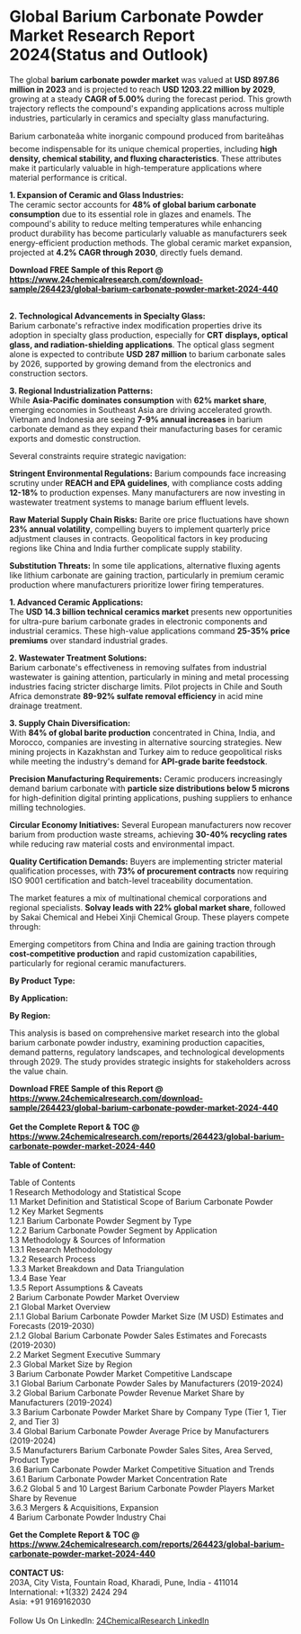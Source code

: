 <h1>Global Barium Carbonate Powder Market Research Report 2024(Status and Outlook)</h1><p>The global <strong>barium carbonate powder market</strong> was valued at <strong>USD 897.86 million in 2023</strong> and is projected to reach <strong>USD 1203.22 million by 2029</strong>, growing at a steady <strong>CAGR of 5.00%</strong> during the forecast period. This growth trajectory reflects the compound's expanding applications across multiple industries, particularly in ceramics and specialty glass manufacturing.</p><p>Barium carbonateâa white inorganic compound produced from bariteâhas become indispensable for its unique chemical properties, including <strong>high density, chemical stability, and fluxing characteristics</strong>. These attributes make it particularly valuable in high-temperature applications where material performance is critical.</p><p><strong>1. Expansion of Ceramic and Glass Industries:</strong><br>
The ceramic sector accounts for <strong>48% of global barium carbonate consumption</strong> due to its essential role in glazes and enamels. The compound's ability to reduce melting temperatures while enhancing product durability has become particularly valuable as manufacturers seek energy-efficient production methods. The global ceramic market expansion, projected at <strong>4.2% CAGR through 2030</strong>, directly fuels demand.</p><div><b>Download FREE Sample of this Report @ 
            <a href="https://www.24chemicalresearch.com/download-sample/264423/global-barium-carbonate-powder-market-2024-440">
            https://www.24chemicalresearch.com/download-sample/264423/global-barium-carbonate-powder-market-2024-440</a></b></div><br><p><strong>2. Technological Advancements in Specialty Glass:</strong><br>
Barium carbonate's refractive index modification properties drive its adoption in specialty glass production, especially for <strong>CRT displays, optical glass, and radiation-shielding applications</strong>. The optical glass segment alone is expected to contribute <strong>USD 287 million</strong> to barium carbonate sales by 2026, supported by growing demand from the electronics and construction sectors.</p><p><strong>3. Regional Industrialization Patterns:</strong><br>
While <strong>Asia-Pacific dominates consumption</strong> with <strong>62% market share</strong>, emerging economies in Southeast Asia are driving accelerated growth. Vietnam and Indonesia are seeing <strong>7-9% annual increases</strong> in barium carbonate demand as they expand their manufacturing bases for ceramic exports and domestic construction.</p><p>Several constraints require strategic navigation:</p><p><strong>Stringent Environmental Regulations:</strong> Barium compounds face increasing scrutiny under <strong>REACH and EPA guidelines</strong>, with compliance costs adding <strong>12-18%</strong> to production expenses. Many manufacturers are now investing in wastewater treatment systems to manage barium effluent levels.</p><p><strong>Raw Material Supply Chain Risks:</strong> Barite ore price fluctuations have shown <strong>23% annual volatility</strong>, compelling buyers to implement quarterly price adjustment clauses in contracts. Geopolitical factors in key producing regions like China and India further complicate supply stability.</p><p><strong>Substitution Threats:</strong> In some tile applications, alternative fluxing agents like lithium carbonate are gaining traction, particularly in premium ceramic production where manufacturers prioritize lower firing temperatures.</p><p><strong>1. Advanced Ceramic Applications:</strong><br>
The <strong>USD 14.3 billion technical ceramics market</strong> presents new opportunities for ultra-pure barium carbonate grades in electronic components and industrial ceramics. These high-value applications command <strong>25-35% price premiums</strong> over standard industrial grades.</p><p><strong>2. Wastewater Treatment Solutions:</strong><br>
Barium carbonate's effectiveness in removing sulfates from industrial wastewater is gaining attention, particularly in mining and metal processing industries facing stricter discharge limits. Pilot projects in Chile and South Africa demonstrate <strong>89-92% sulfate removal efficiency</strong> in acid mine drainage treatment.</p><p><strong>3. Supply Chain Diversification:</strong><br>
With <strong>84% of global barite production</strong> concentrated in China, India, and Morocco, companies are investing in alternative sourcing strategies. New mining projects in Kazakhstan and Turkey aim to reduce geopolitical risks while meeting the industry's demand for <strong>API-grade barite feedstock</strong>.</p><p><strong>Precision Manufacturing Requirements:</strong> Ceramic producers increasingly demand barium carbonate with <strong>particle size distributions below 5 microns</strong> for high-definition digital printing applications, pushing suppliers to enhance milling technologies.</p><p><strong>Circular Economy Initiatives:</strong> Several European manufacturers now recover barium from production waste streams, achieving <strong>30-40% recycling rates</strong> while reducing raw material costs and environmental impact.</p><p><strong>Quality Certification Demands:</strong> Buyers are implementing stricter material qualification processes, with <strong>73% of procurement contracts</strong> now requiring ISO 9001 certification and batch-level traceability documentation.</p><p>The market features a mix of multinational chemical corporations and regional specialists. <strong>Solvay leads with 22% global market share</strong>, followed by Sakai Chemical and Hebei Xinji Chemical Group. These players compete through:</p><p>Emerging competitors from China and India are gaining traction through <strong>cost-competitive production</strong> and rapid customization capabilities, particularly for regional ceramic manufacturers.</p><p><strong>By Product Type:</strong></p><p><strong>By Application:</strong></p><p><strong>By Region:</strong></p><p>This analysis is based on comprehensive market research into the global barium carbonate powder industry, examining production capacities, demand patterns, regulatory landscapes, and technological developments through 2029. The study provides strategic insights for stakeholders across the value chain.</p><div><b>Download FREE Sample of this Report @ 
            <a href="https://www.24chemicalresearch.com/download-sample/264423/global-barium-carbonate-powder-market-2024-440">
            https://www.24chemicalresearch.com/download-sample/264423/global-barium-carbonate-powder-market-2024-440</a></b></div><br><div><b>Get the Complete Report & TOC @ 
            <a href="https://www.24chemicalresearch.com/reports/264423/global-barium-carbonate-powder-market-2024-440">
            https://www.24chemicalresearch.com/reports/264423/global-barium-carbonate-powder-market-2024-440</a></b></div><br>
            <b>Table of Content:</b><p>Table of Contents<br />
1 Research Methodology and Statistical Scope<br />
1.1 Market Definition and Statistical Scope of Barium Carbonate Powder<br />
1.2 Key Market Segments<br />
1.2.1 Barium Carbonate Powder Segment by Type<br />
1.2.2 Barium Carbonate Powder Segment by Application<br />
1.3 Methodology & Sources of Information<br />
1.3.1 Research Methodology<br />
1.3.2 Research Process<br />
1.3.3 Market Breakdown and Data Triangulation<br />
1.3.4 Base Year<br />
1.3.5 Report Assumptions & Caveats<br />
2 Barium Carbonate Powder Market Overview<br />
2.1 Global Market Overview<br />
2.1.1 Global Barium Carbonate Powder Market Size (M USD) Estimates and Forecasts (2019-2030)<br />
2.1.2 Global Barium Carbonate Powder Sales Estimates and Forecasts (2019-2030)<br />
2.2 Market Segment Executive Summary<br />
2.3 Global Market Size by Region<br />
3 Barium Carbonate Powder Market Competitive Landscape<br />
3.1 Global Barium Carbonate Powder Sales by Manufacturers (2019-2024)<br />
3.2 Global Barium Carbonate Powder Revenue Market Share by Manufacturers (2019-2024)<br />
3.3 Barium Carbonate Powder Market Share by Company Type (Tier 1, Tier 2, and Tier 3)<br />
3.4 Global Barium Carbonate Powder Average Price by Manufacturers (2019-2024)<br />
3.5 Manufacturers Barium Carbonate Powder Sales Sites, Area Served, Product Type<br />
3.6 Barium Carbonate Powder Market Competitive Situation and Trends<br />
3.6.1 Barium Carbonate Powder Market Concentration Rate<br />
3.6.2 Global 5 and 10 Largest Barium Carbonate Powder Players Market Share by Revenue<br />
3.6.3 Mergers & Acquisitions, Expansion<br />
4 Barium Carbonate Powder Industry Chai</p><div><b>Get the Complete Report & TOC @ 
            <a href="https://www.24chemicalresearch.com/reports/264423/global-barium-carbonate-powder-market-2024-440">
            https://www.24chemicalresearch.com/reports/264423/global-barium-carbonate-powder-market-2024-440</a></b></div><br><b>CONTACT US:</b><br>
            203A, City Vista, Fountain Road, Kharadi, Pune, India - 411014<br>
            International: +1(332) 2424 294<br>
            Asia: +91 9169162030 <br><br>
            Follow Us On LinkedIn: <a href="https://www.linkedin.com/company/24chemicalresearch/">24ChemicalResearch LinkedIn</a>
